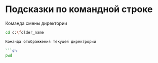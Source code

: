 # Подсказки по командной строке

Команда смены директории
```sh
cd c:\folder_name

Команда отображжения текущей директрории

```sh
pwd
```


